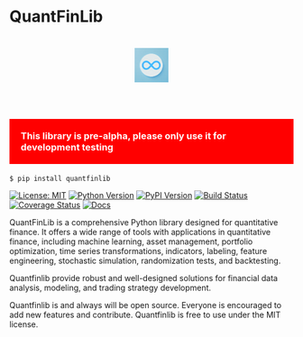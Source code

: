 # QuantFinLib

<h1 align='center'>
<img src="./_static/quantfinlib_logo.png"  alt="QuantFinLib Logo" width="60"/>
</h1><br>

<h3 style='background-color:red; color:white; padding:20px'>This library is pre-alpha, please only use it for development testing</h2>

```
$ pip install quantfinlib
```


[![License: MIT](https://img.shields.io/badge/license-MIT-blue.svg?style=flat)](https://github.com/quantfinlib/quantfinlib/blob/main/LICENSE)
[![Python Version](https://img.shields.io/pypi/pyversions/quantfinlib.svg)](https://pypi.org/project/quantfinlib/)
[![PyPI Version](https://img.shields.io/pypi/v/quantfinlib.svg)](https://pypi.org/project/quantfinlib/)
[![Build Status](https://github.com/quantfinlib/quantfinlib/actions/workflows/deploy.yml/badge.svg)](https://github.com/quantfinlib/quantfinlib/actions/workflows/deploy.yml)
[![Coverage Status](https://coveralls.io/repos/github/quantfinlib/quantfinlib/badge.svg?branch=main)](https://coveralls.io/github/quantfinlib/quantfinlib?branch=main)
[![Docs](https://readthedocs.org/projects/quantfinlib/badge/?version=latest)](https://quantfinlib.readthedocs.io/en/latest/)


QuantFinLib is a comprehensive Python library designed for quantitative finance. It offers a wide range
of tools with applications in quantitative finance, including machine learning,
asset management, portfolio optimization, time series transformations, indicators, labeling, feature engineering,
stochastic simulation, randomization tests, and backtesting. 

Quantfinlib provide robust and well-designed
solutions for financial data analysis, modeling, and trading strategy development.

Quantfinlib is and always will be open source. Everyone is encouraged to add new features and contribute. Quantfinlib is free to use under the MIT license.